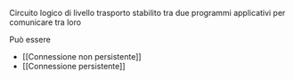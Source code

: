 Circuito logico di livello trasporto stabilito tra due programmi applicativi per comunicare tra loro

Può essere
- [[Connessione non persistente]]
- [[Connessione persistente]]